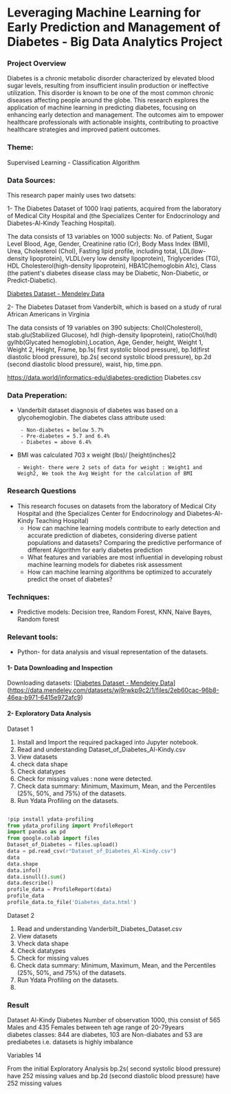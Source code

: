 # Leveraging Machine Learning for Early Prediction and Management of Diabetes -  Big Data Analytics Project 

### Project Overview

Diabetes is a chronic metabolic disorder characterized by elevated blood sugar levels, resulting from insufficient insulin production or ineffective utilization. This disorder is known to be one of the most common chronic diseases affecting people around the globe. 
This research explores the application of machine learning in predicting diabetes, focusing on enhancing early detection and management. The outcomes aim to empower healthcare professionals with actionable insights, contributing to proactive healthcare strategies and improved patient outcomes. 

### Theme: 
Supervised Learning - Classification Algorithm

### Data Sources:
 This research paper mainly uses two datsets:
 
1- The Diabetes Dataset of 1000 Iraqi patients, acquired from the laboratory of Medical City Hospital and (the Specializes Center for Endocrinology and Diabetes-Al-Kindy Teaching Hospital). 

 The data consists of 13 variables on 1000 subjects: No. of Patient, Sugar Level Blood, Age, Gender, Creatinine ratio (Cr), Body Mass Index (BMI), Urea, Cholesterol (Chol), Fasting lipid profile, including total, LDL(low-density lipoprotein), 
 VLDL(very low density lipoprotein), Triglycerides (TG), HDL Cholesterol(high-density lipoprotein), HBA1C(hemoglobin A1c), Class (the patient's diabetes disease class may be Diabetic, Non-Diabetic, or Predict-Diabetic).

 [Diabetes Dataset - Mendeley Data](https://data.mendeley.com/datasets/wj9rwkp9c2/1)
       
2- The Diabetes Dataset from Vanderbilt, which is based on a study of rural African Americans in Virginia

   The data consists of 19 variables on 390 subjects:  Chol(Cholesterol), stab.glu(Stabilized Glucose), hdl (high-density lipoprotein), ratio(Chol/hdl) gylhb(Glycated hemoglobin),Location, Age, Gender, height, Weight 1, Weight 2, Height, Frame, bp.1s( first systolic 
   blood pressure), bp.1d(first diastolic blood pressure), bp.2s( second systolic blood pressure), bp.2d (second diastolic blood pressure), waist, hip, time.ppn.
   
   https://data.world/informatics-edu/diabetes-prediction   Diabetes.csv
  
### Data Preperation:

- Vanderbilt dataset diagnosis of diabetes was based on a glycohemoglobin. The diabetes class attribute used: 
  
       - Non-diabetes = below 5.7%
       - Pre-diabetes = 5.7 and 6.4%
       - Diabetes = above 6.4%
   
- BMI was calculated 703 x weight (lbs)/ [height(inches]2
  
      - Weight- there were 2 sets of data for weight : Weight1 and Weigh2, We took the Avg Weight for the calculation of BMI

   
### Research Questions
- This research focuses on datasets from the laboratory of Medical City Hospital and (the Specializes Center for Endocrinology and Diabetes-Al-Kindy Teaching Hospital)
   - How can machine learning models contribute to early detection and accurate prediction of diabetes, considering diverse patient populations and datasets? Comparing the predictive performance of different Algorithm for early diabetes prediction
   - What features and variables are most influential in developing robust machine learning models for diabetes risk assessment
   - How can machine learning algorithms be optimized to accurately predict the onset of diabetes?
   
     
### Techniques:
- Predictive models:  Decision tree, Random Forest, KNN, Naive Bayes, Random forest
  

### Relevant tools:
- Python- for data analysis and visual representation of the datasets.


#### 1- Data Downloading and Inspection
   
Downloading datasets:
[[Diabetes Dataset - Mendeley Data](https://data.mendeley.com/datasets/wj9rwkp9c2/1)](https://data.mendeley.com/datasets/wj9rwkp9c2/1/files/2eb60cac-96b8-46ea-b971-6415e972afc9)


#### 2- Exploratory Data Analysis

Dataset 1
1. Install and Import the required packaged into Jupyter notebook.
2. Read and understanding  Dataset_of_Diabetes_Al-Kindy.csv 
3. View datasets
4. check data shape 
5. Check datatypes 
6. Check for missing values : none were detected.
7. Check data summary: Minimum, Maximum, Mean, and the Percentiles (25%, 50%, and 75%) of the datasets.
8. Run Ydata Profiling on the datasets.


``` Python

!pip install ydata-profiling
from ydata_profiling import ProfileReport
import pandas as pd
from google.colab import files
Dataset_of_Diabetes = files.upload()
data = pd.read_csv(r"Dataset_of_Diabetes_Al-Kindy.csv")
data
data.shape
data.info()
data.isnull().sum()
data.describe()
profile_data = ProfileReport(data)
profile_data
profile_data.to_file('Diabetes_data.html')

```
Dataset 2
1. Read and understanding  Vanderbilt_Diabetes_Dataset.csv 
2.  View datasets
3. Vheck data shape 
4. Check datatypes 
5. Check for missing values 
6. Check data summary: Minimum, Maximum, Mean, and the Percentiles (25%, 50%, and 75%) of the datasets.
7. Run Ydata Profiling on the datasets.
8. 


### Result 
Dataset Al-Kindy Diabetes
Number of observation 1000, this consist of 565 Males and 435 Females between teh age range of 20-79years  
diabetes classes:   844 are diabetes, 103  are Non-diabates and 53 are prediabetes i.e. datasets is highly imbalance

Variables 14


From the initial Exploratory Analysis
bp.2s( second systolic blood pressure) have 252 missing values and bp.2d (second diastolic blood pressure) have 252 missing values 

